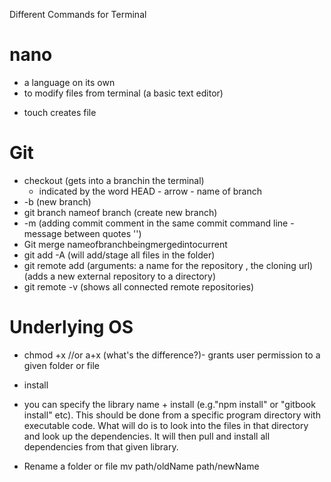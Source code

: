 Different Commands for Terminal

# nano
- a language on its own
- to modify files from terminal (a basic text editor)

* touch creates file

# Git

* checkout (gets into a branchin the terminal) 
    - indicated by the word HEAD - arrow - name of branch
* -b (new branch)
* git branch nameof branch (create new branch)
* -m (adding commit comment in the same commit command line -message between quotes '')
* Git merge nameofbranchbeingmergedintocurrent
* git add -A (will add/stage all files in the folder)
* git remote add (arguments: a name for the repository , the cloning url) (adds a new external repository to a directory)
* git remote -v (shows all connected remote repositories)

# Underlying OS

* chmod +x //or a+x (what's the difference?)- grants user permission to a given folder or file
* install
 * you can specify the library name + install (e.g."npm install" or "gitbook install" etc). This should be done from a specific program directory with executable code. What will do is to look into the files in that directory and look up the dependencies. It will then pull and install all dependencies from that given library.

* Rename a folder or file
mv path/oldName path/newName